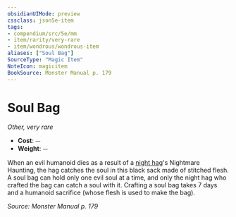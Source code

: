 ```yaml
---
obsidianUIMode: preview
cssclass: json5e-item
tags:
- compendium/src/5e/mm
- item/rarity/very-rare
- item/wondrous/wondrous-item
aliases: ["Soul Bag"]
SourceType: "Magic Item"
NoteIcon: magicitem
BookSource: Monster Manual p. 179
---
```

# Soul Bag
*Other, very rare*  

- **Cost**: ⏤
- **Weight**: ⏤

When an evil humanoid dies as a result of a [night hag](/2-Mechanics/CLI/bestiary/fiend/night-hag.md)'s Nightmare Haunting, the hag catches the soul in this black sack made of stitched flesh. A soul bag can hold only one evil soul at a time, and only the night hag who crafted the bag can catch a soul with it. Crafting a soul bag takes 7 days and a humanoid sacrifice (whose flesh is used to make the bag).

*Source: Monster Manual p. 179*